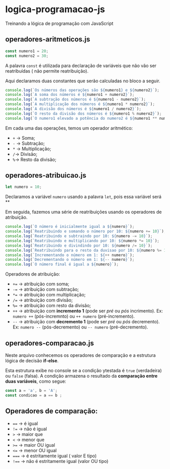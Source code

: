 # logica-programacao-js
Treinando a lógica de programação com JavaScript

## operadores-aritmeticos.js

~~~js
const numero1 = 20;
const numero2 = 30;
~~~

A palavra `const` é utilizada para declaração de variáveis que não vão ser
reatribuídas ( não permite reatribuição).

Aqui declaramos duas constantes que serão calculadas no bloco a seguir.

~~~js
console.log(`Os números das operações são ${numero1} e ${numero2}`);
console.log(`A soma dos números é ${numero1 + numero2}`);
console.log(`A subtração dos números é ${numero1 - numero2}`);
console.log(`A multiplicação dos números é ${numero1 * numero2}`);
console.log(`A divisão dos números é ${numero1 / numero2}`);
console.log(`O resto da divisão dos números é ${numero1 % numero2}`);
console.log(`O numero1 elevado a potência do numero2 é ${numero1 ** numero2}`);
~~~

Em cada uma das operações, temos um operador aritmético:

* `+` -> Soma;
* `-` -> Subtração;
* `*` -> Multiplicação;
* `/`-> Divisão;
* `%`-> Resto da divisão;

## operadores-atribuicao.js

~~~js
let numero = 10;
~~~

Declaramos a variável `numero` usando a palavra `let`, pois essa variável será **

Em seguida, fazemos uma série de reatribuições usando os operadores de atribuição.

~~~js
console.log(`O número é inicialmente igual a ${numero}`);
console.log(`Reatribuindo e somando o número por 10: ${numero += 10}`);
console.log(`Reatribuindo e subtraindo por 10: ${numero -= 10}`);
console.log(`Reatribuindo e multiplicando por 10: ${numero *= 10}`);
console.log(`Reatribuindo e divindindo por 10: ${numero /= 10}`);
console.log(`Reatribuindo para o resto da duvisao por 10: ${numero %= 10}`);
console.log(`Incrementando o número em 1: ${++ numero}`);
console.log(`Decrementando o número em 1: ${-- numero}`);
console.log(`O número final é igual a ${numero}`);
~~~

Operadores de atribuição:

* `+=` -> atribuição com soma;
* `-=` -> atribuição com subtração;
* `*=` -> atribuição com multiplicação;
* `/=` -> atribuição com divisão;
* `%=` -> atribuição com resto da divisão;
* `++` -> atribuição com **incremento 1** (pode ser *pré* ou *pós* incrimento). Ex: `numero ++` (pós-incremnto) ou 
`++ numero` (pré-incremento).
* `--` -> atribuição com **decremento 1** (pode ser *pré* ou *pós* decremento). Ex: `numero --` (pós-decremento) ou
`-- numero` (pré-decremento).

## operadores-comparacao.js

Neste arquivo conhecemos os operadores de comparação e a estrutura lógica de decisão **if-else**.

Esta estrutura exibe no console se a condição ytestada é `true` (verdadeira) 
ou `false` (falsa). A condição armazena o resultado da **comparação entre duas variáveis**, como segue:

~~~js
const a = 'a', b = 'A';
const condicao = a == b ;
 ~~~

 ## Operadores de comparação:

* `==` -> é igual
* `!=` -> não é igual
* `>` -> maior que
* `<` -> menor que 
* `>=` -> maior OU igual
* `<=` -> menor OU igual
* `===` -> é estritamente igual ( valor E tipo)
* `!==` -> não é estritamente igual (valor OU tipo)